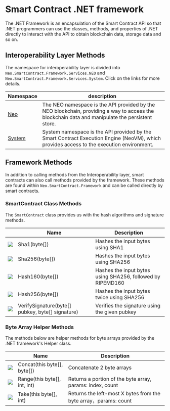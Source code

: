 # Smart Contract .NET framework

The .NET Framework is an encapsulation of the Smart Contract API so that .NET programmers can use the classes, methods, and properties of .NET directly to interact with the API to obtain blockchain data, storage data and so on.

## Interoperability Layer Methods

The namespace for interoperability layer is divided into `Neo.SmartContract.Framework.Services.NEO` and `Neo.SmartContract.Framework.Services.System`. Click on the links for more details. 

| Namespace                  | description                              |
| -------------------------- | ---------------------------------------- |
| [Neo](dotnet/neo.md)       | The NEO namespace is the API provided by the NEO blockchain, providing a way to access the blockchain data and manipulate the persistent store. |
| [System](dotnet/system.md) | System namespace is the API provided by the Smart Contract Execution Engine (NeoVM), which provides access to the execution environment. |

## Framework Methods

In addition to calling methods from the Interoperability layer, smart contracts can also call methods provided by the framework. These methods are found within `Neo.SmartContract.Framework` and can be called directly by smart contracts.

### SmartContract Class Methods

The `SmartContract` class provides us with the hash algorithms and signature methods.

|                                          | Name                                     | Description                              |
| ---------------------------------------- | ---------------------------------------- | ---------------------------------------- |
| ![](https://i-msdn.sec.s-msft.com/dynimg/IC91302.jpeg) | Sha1(byte[])                             | Hashes the input bytes using SHA1        |
| ![](https://i-msdn.sec.s-msft.com/dynimg/IC91302.jpeg) | Sha256(byte[])                           | Hashes the input bytes using SHA256      |
| ![](https://i-msdn.sec.s-msft.com/dynimg/IC91302.jpeg) | Hash160(byte[])                          | Hashes the input bytes using SHA256, followed by RIPEMD160 |
| ![](https://i-msdn.sec.s-msft.com/dynimg/IC91302.jpeg) | Hash256(byte[])                          | Hashes the input bytes twice using SHA256 |
| ![](https://i-msdn.sec.s-msft.com/dynimg/IC91302.jpeg) | VerifySignature(byte[] pubkey, byte[] signature) | Verifies the signature using the given pubkey |

### Byte Array Helper Methods

The methods below are helper methods for byte arrays provided by the .NET framework's Helper class.

|                                          | Name                         | Description                              |
| ---------------------------------------- | ---------------------------- | ---------------------------------------- |
| ![](https://i-msdn.sec.s-msft.com/dynimg/IC91302.jpeg) | Concat(this byte[], byte[])  | Concatenate 2 byte arrays                |
| ![](https://i-msdn.sec.s-msft.com/dynimg/IC91302.jpeg) | Range(this byte[], int, int) | Returns a portion of the byte array, params: index, count |
| ![](https://i-msdn.sec.s-msft.com/dynimg/IC91302.jpeg) | Take(this byte[], int)       | Returns the left-most X bytes from the byte array，params: count |